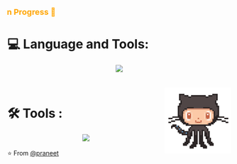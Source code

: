 <marquee behavior="scroll" direction="right" scrollamount="5" style="color: orange; font-weight: bold; font-size: 18px;">
🚧 Site in Progress 🚧
</marquee>


# 💻 Language and Tools:
<p align="center">
  <a href="https://skillicons.dev">
    <img src="https://skillicons.dev/icons?i=c,cpp,py,js,reactjs" />
  </a>
</p>
<br>
<img align='right' src="https://raw.githubusercontent.com/iCharlesZ/FigureBed/master/img/octocat.gif" width="150">

# 🛠 Tools :
<p align="center">
  <a href="https://skillicons.dev">
    <img src="https://skillicons.dev/icons?i=github,vscode,clion,pycharm,webstorm,swift" />
  </a>
</p>

⭐️ From [@praneet](https://github.com/PraneetBose)



